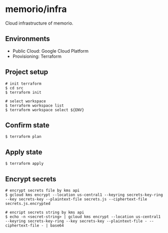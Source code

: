 # memorio/infra
Cloud infrastructure of memorio.

## Environments
- Public Cloud: Google Cloud Platform
- Provisioning: Terraform

## Project setup
```
# init terraform
$ cd src
$ terraform init

# select workspace
$ terraform workspace list
$ terraform workspace select ${ENV}
```

## Confirm state
```
$ terraform plan
```

## Apply state
```
$ terraform apply
```

## Encrypt secrets
```
# encrypt secrets file by kms api
$ gcloud kms encrypt --location us-central1 --keyring secrets-key-ring --key secrets-key --plaintext-file secrets.js --ciphertext-file secrets.js.encrypted

# encript secrets string by kms api
$ echo -n <secret-string> | gcloud kms encrypt --location us-central1 --keyring secrets-key-ring --key secrets-key --plaintext-file - --ciphertext-file - | base64
```